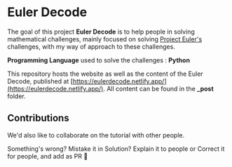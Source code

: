 # Euler Decode

The goal of this project **Euler Decode** is to help people in solving mathematical challenges, mainly focused on solving [Project Euler's](https://projecteuler.net/) challenges, with my way of approach to these challenges.

**Programming Language** used to solve the challenges : **Python**


This repository hosts the website as well as the content of the Euler Decode, published at [https://eulerdecode.netlify.app/](https://eulerdecode.netlify.app/). All content can be found in the **_post** folder.


## Contributions

We'd also like to collaborate on the tutorial with other people.

Something's wrong? Mistake it in Solution? Explain it to people or Correct it for people, and add as PR 👏  


